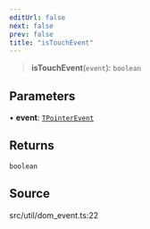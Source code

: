 ```yaml
---
editUrl: false
next: false
prev: false
title: "isTouchEvent"
---
```


> **isTouchEvent**(`event`): `boolean`

## Parameters

• **event**: [`TPointerEvent`](../../../type-aliases/TPointerEvent.md)

## Returns

`boolean`

## Source

src/util/dom\_event.ts:22
